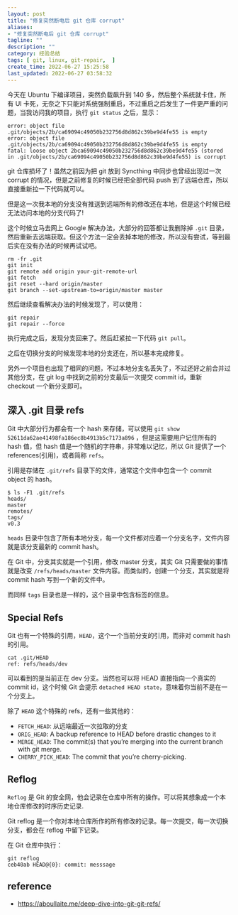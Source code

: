```yaml
---
layout: post
title: "修复突然断电后 git 仓库 corrupt"
aliases:
- "修复突然断电后 git 仓库 corrupt"
tagline: ""
description: ""
category: 经验总结
tags: [ git, linux, git-repair,  ]
create_time: 2022-06-27 15:25:58
last_updated: 2022-06-27 03:58:32
---
```


今天在 Ubuntu 下编译项目，突然负载飙升到 140 多，然后整个系统就卡住，所有 UI 卡死，无奈之下只能对系统强制重启，不过重启之后发生了一件更严重的问题，当我访问我的项目，执行 `git status` 之后，显示：

```
error: object file .git/objects/2b/ca69094c49050b232756d8d862c39be9d4fe55 is empty
error: object file .git/objects/2b/ca69094c49050b232756d8d862c39be9d4fe55 is empty
fatal: loose object 2bca69094c49050b232756d8d862c39be9d4fe55 (stored in .git/objects/2b/ca69094c49050b232756d8d862c39be9d4fe55) is corrupt
```

git 仓库损坏了！虽然之前因为把 git 放到 Syncthing 中同步也曾经出现过一次 corrupt 的情况，但是之前修复的时候已经把全部代码 push 到了远端仓库，所以直接重新拉一下代码就可以。

但是这一次我本地的分支没有推送到远端所有的修改还在本地，但是这个时候已经无法访问本地的分支代码了!

这个时候立马去网上 Google 解决办法，大部分的回答都让我删除掉 `.git` 目录，然后重新去远端获取。但这个方法一定会丢掉本地的修改，所以没有尝试，等到最后实在没有办法的时候再试试吧。

```
rm -fr .git  
git init  
git remote add origin your-git-remote-url  
git fetch  
git reset --hard origin/master  
git branch --set-upstream-to=origin/master master   
```

然后继续查看解决办法的时候发现了，可以使用：

```
git repair
git repair --force
```

执行完成之后，发现分支回来了。然后赶紧拉一下代码 `git pull`。

之后在切换分支的时候发现本地的分支还在，所以基本完成修复。

另外一个项目也出现了相同的问题，不过本地分支名丢失了，不过还好之前合并过其他分支，在 git log 中找到之前的分支最后一次提交 commit id，重新 checkout 一个新分支即可。

## 深入 .git 目录 refs
Git 中大部分行为都会有一个 hash 来存储，可以使用 `git show 52611da62ae41498fa186ec8b4913b5c7173a896` ，但是这需要用户记住所有的 hash 值，但 hash 值是一个随机的字符串，非常难以记忆，所以 Git 提供了一个 references(引用)，或者简称 `refs`。

引用是存储在 `.git/refs` 目录下的文件，通常这个文件中包含一个 commit object 的 hash。

```
$ ls -F1 .git/refs 
heads/
master
remotes/
tags/
v0.3
```

`heads` 目录中包含了所有本地分支，每一个文件都对应着一个分支名字，文件内容就是该分支最新的 commit hash。

在 Git 中，分支其实就是一个引用，修改 master 分支，其实 Git 只需要做的事情就是改变 `/refs/heads/master` 文件内容。而类似的，创建一个分支，其实就是将 commit hash 写到一个新的文件中。

而同样 `tags` 目录也是一样的，这个目录中包含标签的信息。

## Special Refs
Git 也有一个特殊的引用，`HEAD`，这个一个当前分支的引用，而非对 commit hash 的引用。

```
cat .git/HEAD
ref: refs/heads/dev
```

可以看到的是当前正在 dev 分支。当然也可以将 HEAD 直接指向一个真实的 commit id，这个时候 Git 会提示 `detached HEAD state`，意味着你当前不是在一个分支上。

除了 `HEAD` 这个特殊的 refs，还有一些其他的：

- `FETCH_HEAD`: 从远端最近一次拉取的分支
- `ORIG_HEAD`: A backup reference to HEAD before drastic changes to it
- `MERGE_HEAD`: The commit(s) that you’re merging into the current branch with git merge.
- `CHERRY_PICK_HEAD`: The commit that you’re cherry-picking.

## Reflog
`Reflog` 是 Git 的安全网，他会记录在仓库中所有的操作。可以将其想象成一个本地仓库修改的时序历史记录.

Git reflog 是一个你对本地仓库所作的所有修改的记录。每一次提交，每一次切换分支，都会在 reflog 中留下记录。

在 Git 仓库中执行：

```
git reflog
ceb40ab HEAD@{0}: commit: messsage
```

## reference

- <https://aboullaite.me/deep-dive-into-git-git-refs/>
